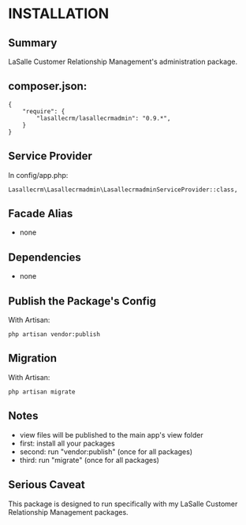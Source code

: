 # INSTALLATION

## Summary 
LaSalle Customer Relationship Management's administration package.  


## composer.json:

```
{
    "require": {
        "lasallecrm/lasallecrmadmin": "0.9.*",
    }
}
```


## Service Provider

In config/app.php:
```
Lasallecrm\Lasallecrmadmin\LasallecrmadminServiceProvider::class,
```


## Facade Alias

* none


## Dependencies
* none


## Publish the Package's Config

With Artisan:
```
php artisan vendor:publish
```

## Migration

With Artisan:
```
php artisan migrate
```

## Notes

* view files will be published to the main app's view folder
* first: install all your packages 
* second: run "vendor:publish" (once for all packages) 
* third:  run "migrate" (once for all packages)


## Serious Caveat 

This package is designed to run specifically with my LaSalle Customer Relationship Management packages.